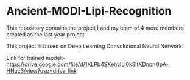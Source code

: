 # Ancient-MODI-Lipi-Recognition

This repository contains the project I and my team of 4 more members created as the last year project.

This project is based on Deep Learning Convolutional Neural Network.

Link for trained model:-  https://drive.google.com/file/d/1XLPb4SXehvlLI0k8ltXDnpnGpA-HHuc3/view?usp=drive_link
